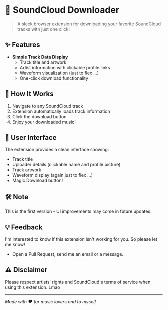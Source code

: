 # 🎵 SoundCloud Downloader

> A sleek browser extension for downloading your favorite SoundCloud tracks with just one click!

## ✨ Features

- **Simple Track Data Display**
  - Track title and artwork
  - Artist information with clickable profile links
  - Waveform visualization (just to flex ...)
  - One-click download functionality

## 🚀 How It Works

1. Navigate to any SoundCloud track
2. Extension automatically loads track information
3. Click the download button
4. Enjoy your downloaded music!

## 🎨 User Interface

The extension provides a clean interface showing:
- Track title
- Uploader details (clickable name and profile picture)
- Track artwork
- Waveform display (again just to flex ...)
- Magic Download button!

## 🛠️ Note

This is the first version - UI improvements may come in future updates.

## 💡 Feedback

I'm interested to know if this extension isn't working for you. So please let me know!
- Open a Pull Request, send me an email or a message.

## ⚠️ Disclaimer

Please respect artists' rights and SoundCloud's terms of service when using this extension. Lmao

---
*Made with ❤️ for music lovers and to myself*
